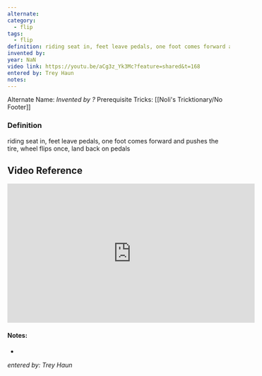 ```yaml
---
alternate: 
category:
  - flip
tags:
  - flip
definition: riding seat in, feet leave pedals, one foot comes forward and pushes the tire, wheel flips once, land back on pedals
invented by: 
year: NaN
video link: https://youtu.be/aCg3z_Yk3Mc?feature=shared&t=168
entered by: Trey Haun
notes: 
---
```

Alternate Name: 
*Invented by ?*
Prerequisite Tricks: [[Noli's Tricktionary/No Footer]]

### Definition
riding seat in, feet leave pedals, one foot comes forward and pushes the tire, wheel flips once, land back on pedals

## Video Reference

<iframe width="560" height="315" src="https://www.youtube.com/embed/aCg3z_Yk3Mc?si=YXO4r6GbVf_7rk_A" title="YouTube video player" frameborder="0" allow="accelerometer; autoplay; clipboard-write; encrypted-media; gyroscope; picture-in-picture; web-share" referrerpolicy="strict-origin-when-cross-origin" allowfullscreen></iframe>


#### Notes:
- 
*entered by: Trey Haun*
